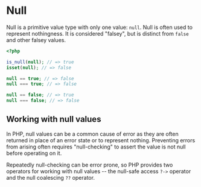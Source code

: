 # Null

Null is a primitive value type with only one value: `null`.
Null is often used to represent nothingness.
It is considered "falsey", but is distinct from `false` and other falsey values.

```php
<?php

is_null(null); // => true
isset(null); // => false

null == true; // => false
null === true; // => false

null == false; // => true
null === false; // => false
```

## Working with null values

In PHP, null values can be a common cause of error as they are often returned in place of an error state or to represent nothing.
Preventing errors from arising often requires "null-checking" to assert the value is not null before operating on it.

Repeatedly null-checking can be error prone, so PHP provides two operators for working with null values -- the null-safe access `?->` operator and the null coalescing `??` operator.
